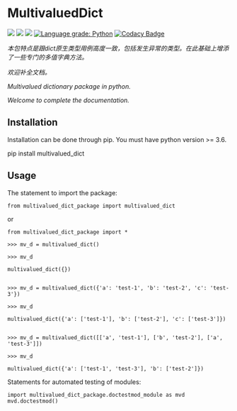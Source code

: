 # MultivaluedDict

<img src="https://scrutinizer-ci.com/g/fsssosei/MultivaluedDict/badges/quality-score.png?b=master" /> <img src="https://scrutinizer-ci.com/g/fsssosei/MultivaluedDict/badges/build.png?b=master" /> <img src="https://scrutinizer-ci.com/g/fsssosei/MultivaluedDict/badges/code-intelligence.svg?b=master" /> [![Language grade: Python](https://img.shields.io/lgtm/grade/python/g/fsssosei/MultivaluedDict.svg?logo=lgtm&logoWidth=18)](https://lgtm.com/projects/g/fsssosei/MultivaluedDict/context:python) [![Codacy Badge](https://api.codacy.com/project/badge/Grade/a486aacc36da4dea8016136bd0f52d5f)](https://www.codacy.com/app/fsssosei/MultivaluedDict?utm_source=github.com&amp;utm_medium=referral&amp;utm_content=fsssosei/MultivaluedDict&amp;utm_campaign=Badge_Grade)

*本包特点是跟dict原生类型用例高度一致，包括发生异常的类型。在此基础上增添了一些专门的多值字典方法。*

*欢迎补全文档。*

*Multivalued dictionary package in python.* 

*Welcome to complete the documentation.*

## Installation

Installation can be done through pip. You must have python version >= 3.6.

pip install multivalued_dict

## Usage

The statement to import the package:

<pre><code>from multivalued_dict_package import multivalued_dict</code></pre>

or

<pre><code>from multivalued_dict_package import *</code></pre>


<pre><code>>>> mv_d = multivalued_dict()

>>> mv_d

multivalued_dict({})


>>> mv_d = multivalued_dict({'a': 'test-1', 'b': 'test-2', 'c': 'test-3'})

>>> mv_d

multivalued_dict({'a': ['test-1'], 'b': ['test-2'], 'c': ['test-3']})


>>> mv_d = multivalued_dict([['a', 'test-1'], ['b', 'test-2'], ['a', 'test-3']])

>>> mv_d

multivalued_dict({'a': ['test-1', 'test-3'], 'b': ['test-2']})
</code></pre>


Statements for automated testing of modules:

<pre><code>import multivalued_dict_package.doctestmod_module as mvd
mvd.doctestmod()</code></pre>
